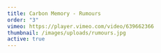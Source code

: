 ```yaml
---
title: Carbon Memory - Rumours
order: "3"
vimeo: https://player.vimeo.com/video/639662366
thumbnail: /images/uploads/rumours.jpg
active: true
---
```

